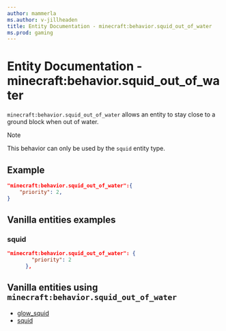 ```yaml
---
author: mammerla
ms.author: v-jillheaden
title: Entity Documentation - minecraft:behavior.squid_out_of_water
ms.prod: gaming
---
```


# Entity Documentation - minecraft:behavior.squid_out_of_water

`minecraft:behavior.squid_out_of_water` allows an entity to stay close to a ground block when out of water.

> [!NOTE]
> This behavior can only be used by the `squid` entity type.

## Example

```json
"minecraft:behavior.squid_out_of_water":{
    "priority": 2,
}
```

## Vanilla entities examples

### squid

```json
"minecraft:behavior.squid_out_of_water": {
        "priority": 2
      },

```

## Vanilla entities using `minecraft:behavior.squid_out_of_water`

- [glow_squid](../../../../Source/VanillaBehaviorPack_Snippets/entities/glow_squid.md)
- [squid](../../../../Source/VanillaBehaviorPack_Snippets/entities/squid.md)
